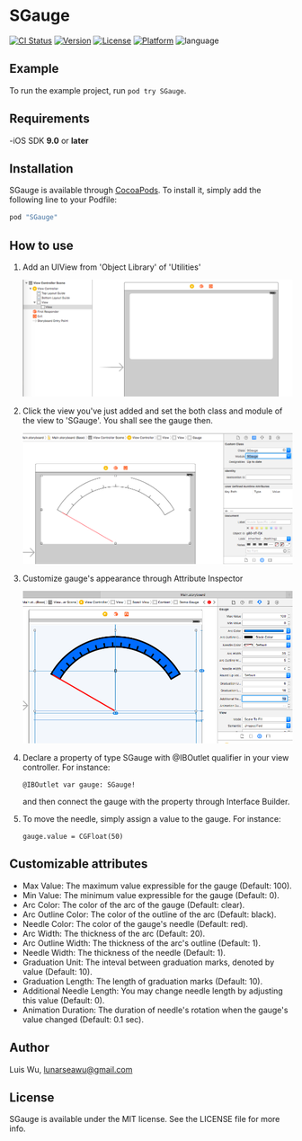 # SGauge

[![CI Status](https://img.shields.io/travis/luiswdy/SGauge.svg?style=flat)](https://travis-ci.org/luiswdy/SGauge)
[![Version](https://img.shields.io/cocoapods/v/SGauge.svg?style=flat)](http://cocoapods.org/pods/SGauge)
[![License](https://img.shields.io/cocoapods/l/SGauge.svg?style=flat)](http://cocoapods.org/pods/SGauge)
[![Platform](https://img.shields.io/cocoapods/p/SGauge.svg?style=flat)](http://cocoapods.org/pods/SGauge)
![language](https://img.shields.io/badge/Language-%20Swift%20-orange.svg)

## Example

To run the example project, run `pod try SGauge`.

## Requirements

-iOS SDK **9.0** or **later**

## Installation

SGauge is available through [CocoaPods](http://cocoapods.org). To install
it, simply add the following line to your Podfile:

```ruby
pod "SGauge"
```

## How to use
1. Add an UIView from 'Object Library' of 'Utilities'


	<img src="https://raw.githubusercontent.com/luiswdy/SGauge/master/Images/step_1.png">


2. Click the view you've just added and set the both class and module of the view to 'SGauge'. You shall see the gauge then.


	<img src="https://raw.githubusercontent.com/luiswdy/SGauge/master/Images/step_2.png">


3. Customize gauge's appearance through Attribute Inspector


	<img src="https://raw.githubusercontent.com/luiswdy/SGauge/master/Images/step_3.png">


4. Declare a property of type SGauge with @IBOutlet qualifier in your view controller. For instance:
	```
	@IBOutlet var gauge: SGauge!
	```
	and then connect the gauge with the property through Interface Builder.
5. To move the needle, simply assign a value to the gauge. For instance:
	```
	gauge.value = CGFloat(50)
	```

## Customizable attributes

* Max Value: The maximum value expressible for the gauge (Default: 100).
* Min Value: The minimum value expressible for the gauge (Default: 0).
* Arc Color: The color of the arc of the gauge (Default: clear).
* Arc Outline Color: The color of the outline of the arc (Default: black).
* Needle Color: The color of the gauge's needle (Default: red).
* Arc Width: The thickness of the arc (Default: 20).
* Arc Outline Width: The thickness of the arc's outline (Default: 1).
* Needle Width: The thickness of the needle (Default: 1).
* Graduation Unit: The inteval between graduation marks, denoted by value (Default: 10).
* Graduation Length: The length of graduation marks (Default: 10).
* Additional Needle Length: You may change needle length by adjusting this value (Default: 0).
* Animation Duration: The duration of needle's rotation when the gauge's value changed (Default: 0.1 sec).


## Author

Luis Wu, lunarseawu@gmail.com

## License

SGauge is available under the MIT license. See the LICENSE file for more info.
